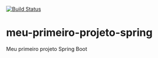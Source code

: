 [![Build Status](https://github.com/JefersonTS/meu-primeiro-projeto-spring.git)](https://travis-ci.org/JefersonTS/meu-primeiro-projeto-spring)
# meu-primeiro-projeto-spring
Meu primeiro projeto Spring Boot
